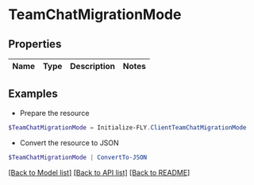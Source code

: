 # TeamChatMigrationMode
## Properties

Name | Type | Description | Notes
------------ | ------------- | ------------- | -------------

## Examples

- Prepare the resource
```powershell
$TeamChatMigrationMode = Initialize-FLY.ClientTeamChatMigrationMode 
```

- Convert the resource to JSON
```powershell
$TeamChatMigrationMode | ConvertTo-JSON
```

[[Back to Model list]](../README.md#documentation-for-models) [[Back to API list]](../README.md#documentation-for-api-endpoints) [[Back to README]](../README.md)

